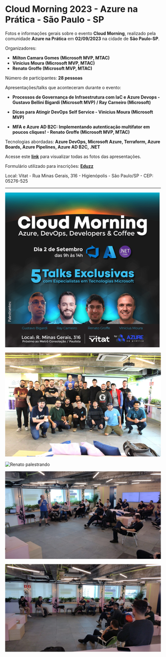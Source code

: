 # Cloud Morning 2023 - Azure na Prática - São Paulo - SP
Fotos e informações gerais sobre o evento **Cloud Morning**, realizado pela comunidade **Azure na Prática** em **02/09/2023** na cidade de **São Paulo-SP**.

Organizadores:
- **Milton Camara Gomes (Microsoft MVP, MTAC)**
- **Vinicius Moura (Microsoft MVP, MTAC)**
- **Renato Groffe (Microsoft MVP, MTAC)**

Número de participantes: **28 pessoas**

Apresentações/talks que aconteceram durante o evento:
* **Processos de Governança de Infraestrutura com IaC e Azure Devops - Gustavo Bellini Bigardi (Microsoft MVP) / Ray Carneiro (Microsoft)**

* **Dicas para Atingir DevOps Self Service - Vinicius Moura (Microsoft MVP)**

* **MFA e Azure AD B2C: Implementando autenticação multifator em poucos cliques! - Renato Groffe (Microsoft MVP, MTAC)**

Tecnologias abordadas: **Azure DevOps, Microsoft Azure, Terraform, Azure Boards, Azure Pipelines, Azure AD B2C, .NET**

Acesse este [**link**](/img/) para visualizar todas as fotos das apresentações.

Formulário utilizado para inscrições: [**Eduzz**](https://evento.blinket.com.br/anp-cloud-morning)

Local: Vitat - Rua Minas Gerais, 316 - Higienópolis - São Paulo/SP - CEP: 05276-525

---

![Banner do evento](img/geral/banner.png)

![Público do evento](img/geral/c-05.jpg)

![Renato palestrando](img/renato/r-06.png)

![Vinicius palestrando](img/vinicius/v-07.jpg)

![Bigardi e Ray palestrando](img/bigardi-ray/b-02.jpg)